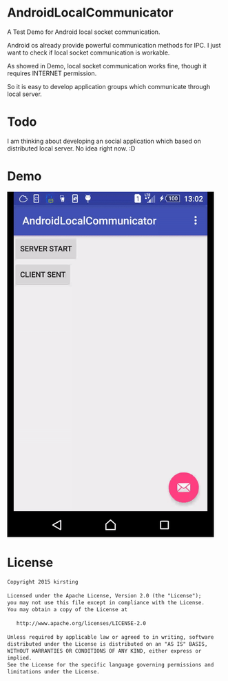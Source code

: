 # AndroidLocalCommunicator
A Test Demo for Android local socket communication.

Android os already provide powerful communication methods for IPC. I just want to check if local socket communication is workable.

As showed in Demo, local socket communication works fine, though it requires INTERNET permission.

So it is easy to develop application groups which communicate through local server.

# Todo
I am thinking about developing an social application which based on distributed local server. No idea right now. :D

# Demo
![](art/demo1.gif)

# License
    Copyright 2015 kirsting

    Licensed under the Apache License, Version 2.0 (the "License");
    you may not use this file except in compliance with the License.
    You may obtain a copy of the License at

       http://www.apache.org/licenses/LICENSE-2.0

    Unless required by applicable law or agreed to in writing, software
    distributed under the License is distributed on an "AS IS" BASIS,
    WITHOUT WARRANTIES OR CONDITIONS OF ANY KIND, either express or implied.
    See the License for the specific language governing permissions and
    limitations under the License.
